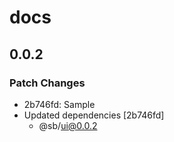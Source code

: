 # docs

## 0.0.2

### Patch Changes

- 2b746fd: Sample
- Updated dependencies [2b746fd]
  - @sb/ui@0.0.2
